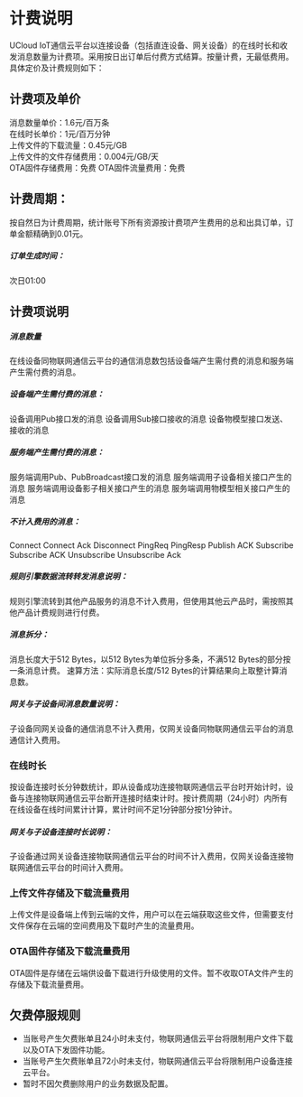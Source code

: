 # 计费说明

UCloud IoT通信云平台以连接设备（包括直连设备、网关设备）的在线时长和收发消息数量为计费项。采用按日出订单后付费方式结算。按量计费，无最低费用。具体定价及计费规则如下：



## 计费项及单价

消息数量单价：1.6元/百万条              
在线时长单价：1元/百万分钟                                            
上传文件的下载流量：0.45元/GB                                           
上传文件的文件存储费用：0.004元/GB/天  
OTA固件存储费用：免费
OTA固件流量费用：免费



## 计费周期：
按自然日为计费周期，统计账号下所有资源按计费项产生费用的总和出具订单，订单金额精确到0.01元。


##### 订单生成时间：
次日01:00



## 计费项说明


##### 消息数量
在线设备同物联网通信云平台的通信消息数包括设备端产生需付费的消息和服务端产生需付费的消息。


#####  设备端产生需付费的消息：
设备调用Pub接口发的消息
设备调用Sub接口接收的消息
设备物模型接口发送、接收的消息


##### 服务端产生需付费的消息：
服务端调用Pub、PubBroadcast接口发的消息
服务端调用子设备相关接口产生的消息
服务端调用设备影子相关接口产生的消息
服务端调用物模型相关接口产生的消息


##### 不计入费用的消息：
Connect
Connect Ack
Disconnect
PingReq
PingResp
Publish ACK
Subscribe
Subscribe ACK
Unsubscribe
Unsubscribe Ack


##### 规则引擎数据流转转发消息说明：
规则引擎流转到其他产品服务的消息不计入费用，但使用其他云产品时，需按照其他产品计费规则进行付费。


##### 消息拆分：
消息长度大于512 Bytes，以512 Bytes为单位拆分多条，不满512 Bytes的部分按一条消息计费。
速算方法：实际消息长度/512 Bytes的计算结果向上取整计算消息数。


##### 网关与子设备间消息数量说明：
子设备同网关设备的通信消息不计入费用，仅网关设备同物联网通信云平台的消息通信计入费用。



### 在线时长

按设备连接时长分钟数统计，即从设备成功连接物联网通信云平台时开始计时，设备与连接物联网通信云平台断开连接时结束计时。按计费周期（24小时）内所有在线设备在线时间累计计算，累计时间不足1分钟部分按1分钟计。


##### 网关与子设备连接时长说明：
子设备通过网关设备连接物联网通信云平台的时间不计入费用，仅网关设备连接物联网通信云平台的时间计入费用。



### 上传文件存储及下载流量费用

上传文件是设备端上传到云端的文件，用户可以在云端获取这些文件，但需要支付文件保存在云端的空间费用及下载时产生的流量费用。



### OTA固件存储及下载流量费用

OTA固件是存储在云端供设备下载进行升级使用的文件。暂不收取OTA文件产生的存储及下载流量费用。



## 欠费停服规则

- 当账号产生欠费账单且24小时未支付，物联网通信云平台将限制用户文件下载以及OTA下发固件功能。
- 当账号产生欠费账单且72小时未支付，物联网通信云平台将限制用户设备连接云平台。
- 暂时不因欠费删除用户的业务数据及配置。